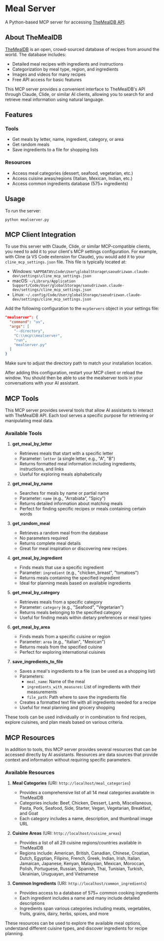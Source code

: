 # Meal Server

A Python-based MCP server for accessing [TheMealDB API](https://www.themealdb.com/).

## About TheMealDB

[TheMealDB](https://www.themealdb.com/) is an open, crowd-sourced database of recipes from around the world. The database includes:

- Detailed meal recipes with ingredients and instructions
- Categorization by meal type, region, and ingredients
- Images and videos for many recipes
- Free API access for basic features

This MCP server provides a convenient interface to TheMealDB's API through Claude, Clide, or similar AI clients, allowing you to search for and retrieve meal information using natural language.

## Features

### Tools
- Get meals by letter, name, ingredient, category, or area
- Get random meals
- Save ingredients to a file for shopping lists

### Resources
- Access meal categories (dessert, seafood, vegetarian, etc.)
- Access cuisine areas/regions (Italian, Mexican, Indian, etc.)
- Access common ingredients database (575+ ingredients)

## Usage

To run the server:

```
python mealserver.py
```

## MCP Client Integration

To use this server with Claude, Clide, or similar MCP-compatible clients, you need to add it to your client's MCP settings configuration. For example, with Cline (a VS Code extension for Claude), you would add it to your `cline_mcp_settings.json` file. This file is typically located at:

- Windows: `%APPDATA%\Code\User\globalStorage\saoudrizwan.claude-dev\settings\cline_mcp_settings.json`
- macOS: `~/Library/Application Support/Code/User/globalStorage/saoudrizwan.claude-dev/settings/cline_mcp_settings.json`
- Linux: `~/.config/Code/User/globalStorage/saoudrizwan.claude-dev/settings/cline_mcp_settings.json`

Add the following configuration to the `mcpServers` object in your settings file:

```json
"mealserver": {
  "command": "uv",
  "args": [
    "--directory",
    "C:\\mcp\\mealserver",
    "run",
    "mealserver.py"
  ]
}
```

Make sure to adjust the directory path to match your installation location.

After adding this configuration, restart your MCP client or reload the window. You should then be able to use the mealserver tools in your conversations with your AI assistant.

## MCP Tools

This MCP server provides several tools that allow AI assistants to interact with TheMealDB API. Each tool serves a specific purpose for retrieving or manipulating meal data.

### Available Tools

1. **get_meal_by_letter**
   - Retrieves meals that start with a specific letter
   - Parameter: `letter` (a single letter, e.g., "A", "B")
   - Returns formatted meal information including ingredients, instructions, and links
   - Useful for exploring meals alphabetically

2. **get_meal_by_name**
   - Searches for meals by name or partial name
   - Parameter: `name` (e.g., "Arrabiata", "Spicy")
   - Returns detailed information about matching meals
   - Perfect for finding specific recipes or meals containing certain words

3. **get_random_meal**
   - Retrieves a random meal from the database
   - No parameters required
   - Returns complete meal details
   - Great for meal inspiration or discovering new recipes

4. **get_meal_by_ingredient**
   - Finds meals that use a specific ingredient
   - Parameter: `ingredient` (e.g., "chicken_breast", "tomatoes")
   - Returns meals containing the specified ingredient
   - Ideal for planning meals based on available ingredients

5. **get_meal_by_category**
   - Retrieves meals from a specific category
   - Parameter: `category` (e.g., "Seafood", "Vegetarian")
   - Returns meals belonging to the specified category
   - Useful for finding meals within dietary preferences or meal types

6. **get_meal_by_area**
   - Finds meals from a specific cuisine or region
   - Parameter: `area` (e.g., "Italian", "Mexican")
   - Returns meals from the specified cuisine
   - Perfect for exploring international cuisines

7. **save_ingredients_to_file**
   - Saves a meal's ingredients to a file (can be used as a shopping list)
   - Parameters:
     - `meal_name`: Name of the meal
     - `ingredients_with_measures`: List of ingredients with their measurements
     - `file_path`: Path where to save the ingredients file
   - Creates a formatted text file with all ingredients needed for a recipe
   - Useful for meal planning and grocery shopping

These tools can be used individually or in combination to find recipes, explore cuisines, and plan meals based on various criteria.

## MCP Resources

In addition to tools, this MCP server provides several resources that can be accessed directly by AI assistants. Resources are data sources that provide context and information without requiring specific parameters.

### Available Resources

1. **Meal Categories** (URI: `http://localhost/meal_categories`)
   - Provides a comprehensive list of all 14 meal categories available in TheMealDB
   - Categories include: Beef, Chicken, Dessert, Lamb, Miscellaneous, Pasta, Pork, Seafood, Side, Starter, Vegan, Vegetarian, Breakfast, and Goat
   - Each category includes a name, description, and thumbnail image URL

2. **Cuisine Areas** (URI: `http://localhost/cuisine_areas`)
   - Provides a list of all 29 cuisine regions/countries available in TheMealDB
   - Regions include: American, British, Canadian, Chinese, Croatian, Dutch, Egyptian, Filipino, French, Greek, Indian, Irish, Italian, Jamaican, Japanese, Kenyan, Malaysian, Mexican, Moroccan, Polish, Portuguese, Russian, Spanish, Thai, Tunisian, Turkish, Ukrainian, Uruguayan, and Vietnamese

3. **Common Ingredients** (URI: `http://localhost/common_ingredients`)
   - Provides access to a database of 575+ common cooking ingredients
   - Each ingredient includes a name and many include detailed descriptions
   - Ingredients span various categories including meats, vegetables, fruits, grains, dairy, herbs, spices, and more

These resources can be used to explore the available meal options, understand different cuisine types, and discover ingredients for recipe planning.